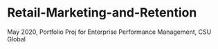 # Retail-Marketing-and-Retention
May 2020, Portfolio Proj for Enterprise Performance Management, CSU Global

